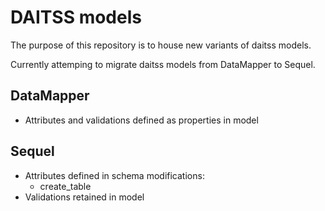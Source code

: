 # DAITSS models
The purpose of this repository is to house new variants of daitss models.

Currently attemping to migrate daitss models from DataMapper to Sequel. 

## DataMapper
 * Attributes and validations defined as properties in model

## Sequel
 * Attributes defined in schema modifications:
   * create_table
 * Validations retained in model

